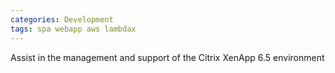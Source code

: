```yaml
---
categories: Development
tags: spa webapp aws lambdax
---
```


Assist in the management and support of the Citrix XenApp 6.5 environment



